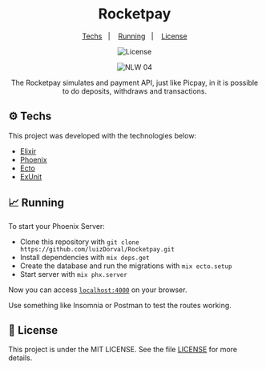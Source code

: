 <h1 align="center">Rocketpay</h1>

<p align="center">
  <a href="#-techs">Techs</a>&nbsp;&nbsp;&nbsp;|&nbsp;&nbsp;&nbsp;
  <a href="#-running">Running</a>&nbsp;&nbsp;&nbsp;|&nbsp;&nbsp;&nbsp;
  <a href="#-licença">License</a>
</p>

<p align="center">
  <img alt="License" src="https://img.shields.io/static/v1?label=license&message=MIT&color=8257E5&labelColor=000000">
</p>
<p align="center">
  <img src="https://img.shields.io/static/v1?label=NLW&message=04&color=8257E5&labelColor=000000" alt="NLW 04" />
</p>


<p align="center">
The Rocketpay simulates and payment API, just like Picpay, in it is possible to do deposits, withdraws and transactions.
</p>

## ⚙️ Techs

This project was developed with the technologies below:

- [Elixir](https://github.com/elixir-lang/elixir)
- [Phoenix](https://github.com/phoenixframework/phoenix)
- [Ecto](https://github.com/elixir-ecto/ecto)
- [ExUnit](https://github.com/elixir-lang/elixir/blob/master/lib/ex_unit/lib/ex_unit.ex)

## 📈 Running

To start your Phoenix Server:

- Clone this repository with `git clone https://github.com/luizDorval/Rocketpay.git`
- Install dependencies with `mix deps.get`
- Create the database and run the migrations with `mix ecto.setup`
- Start server with `mix phx.server`

Now you can access [`localhost:4000`](http://localhost:4000) on your browser.

Use something like Insomnia or Postman to test the routes working.

## 📄 License

This project is under the MIT LICENSE. See the file [LICENSE](LICENSE.md) for more details.
